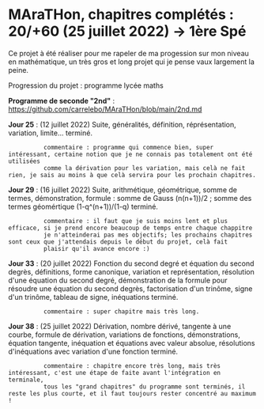 # MAraTHon, chapitres complétés : 20/+60 (25 juillet 2022) -> 1ère Spé

Ce projet à été réaliser pour me rapeler de ma progession sur mon niveau en mathématique, un très gros et long projet qui je pense vaux largement la peine.

Progression du projet : programme lycée maths

**Programme de seconde "2nd"** : https://github.com/carrelebo/MAraTHon/blob/main/2nd.md


**Jour 25** : (12 juillet 2022)
              Suite, généralités, définition, réprésentation, variation, limite... terminé.
              
              commentaire : programme qui commence bien, super intéressant, certaine notion que je ne connais pas totalement ont été utilisées
              comme la dérivation pour les variation, mais celà ne fait rien, je sais au moins à que celà servira pour les prochain chapitres.
              
**Jour 29** : (16 juillet 2022)
              Suite, arithmétique, géométrique, somme de termes, démonstration, formule : somme de Gauss (n(n+1))/2 ;
              somme des termes géomértique (1-q^(n+1))/(1-q) terminé.
              
              commentaire : il faut que je suis moins lent et plus efficace, si je prend encore beaucoup de temps entre chaque chappitre
              je n'atteinderai pas mes objectifs; les prochains chapitres sont ceux que j'attendais depuis le début du projet, celà fait
              plaisir qu'il avance encore :)

**Jour 33** : (20 juillet 2022)
              Fonction du second degré et équation du second degrès, définitions, forme canonique, variation et représentation,
              résolution d'une équation du second degré, démonstration de la formule pour résoudre une équation du second degrès,
              factorisation d'un trinôme, signe d'un trinôme, tableau de signe, inéquations terminé.
              
              commentaire : super chapitre mais très long.
              
**Jour 38** : (25 juillet 2022)
              Dérivation, nombre dérivé, tangente à une courbe, formule de dérivation, variations de fonctions, démonstrations, équation tangente,
              inéquation et équations avec valeur absolue, résolutions d'inéquations avec variation d'une fonction terminé.

              commentaire : chapitre encore très long, mais très intéressant, c'est une étape de faite avant l'intégration en terminale,
              tous les "grand chapitres" du programme sont terminés, il reste les plus courte, et il faut toujours rester concentré au maximum !
